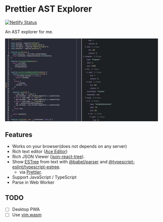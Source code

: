 # Prettier AST Explorer

[![Netlify Status](https://api.netlify.com/api/v1/badges/1cfd2d99-31b9-4988-ad6e-75589a920de8/deploy-status)](https://app.netlify.com/sites/ast-explorer/deploys)

An AST explorer for me.

![screenshot](./resources/screenshot.jpg)

## Features

-   Works on your browser(does not depends on any server)
-   Rich text editor ([Ace Editor](https://ace.c9.io))
-   Rich JSON Viewer ([json-react-tree](https://www.npmjs.com/package/react-json-tree)).
-   Show [ESTree](https://github.com/estree/estree) from text with [@babel/parser](https://babeljs.io/docs/en/babel-parser) and [@typescript-eslint/typescript-estree](https://github.com/typescript-eslint/typescript-eslint/tree/master/packages/typescript-estree).
    -   via [Prettier](https://prettier.io).
-   Support JavaScript / TypeScript
-   Parse in Web Worker

## TODO

-   [ ] Desktop PWA
-   [ ] Use [vim.wasm](https://github.com/rhysd/vim.wasm)
